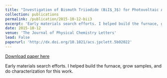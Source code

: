 ```yaml
---
title: "Investigation of Bismuth Triiodide (BiI$_3$) for Photovoltaic Applications"
collection: publications
permalink: /publication/2015-10-12-bii3
excerpt: 'Early materials search efforts. I helped build the furnace, grow samples, and do characterization for this work.'
date: 2015-10-12
venue: 'The Journal of Physical Chemistry Letters'
lead: False
paperurl: 'http://dx.doi.org/10.1021/acs.jpclett.5b02022'
---
```


<a href='http://dx.doi.org/10.1021/acs.jpclett.5b02022'>Download paper here</a>

Early materials search efforts. I helped build the furnace, grow samples, and do characterization for this work.
